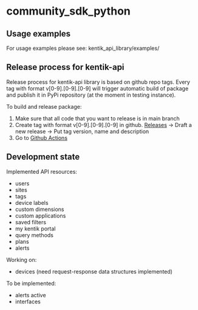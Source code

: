 # community_sdk_python

## Usage examples

For usage examples please see: kentik_api_library/examples/

## Release process for kentik-api

Release process for kentik-api library is based on github repo tags. Every tag with format v[0-9].[0-9].[0-9] will trigger automatic build of package and publish it in PyPi repository (at the moment in testing instance).

To build and release package:
1. Make sure that all code that you want to release is in main branch
1. Create tag with format v[0-9].[0-9].[0-9] in github. [Releases](https://github.com/kentik/community_sdk_python/releases) -> Draft a new release -> Put tag version, name and description
1. Go to [Github Actions](https://github.com/kentik/community_sdk_python/actions)


## Development state

Implemented API resources:
- users
- sites
- tags
- device labels
- custom dimensions
- custom applications
- saved filters
- my kentik portal
- query methods
- plans
- alerts

Working on:
- devices (need request-response data structures implemented)

To be implemented:
- alerts active
- interfaces
